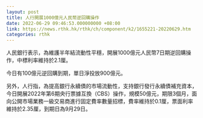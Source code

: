 ```yaml
---
layout: post
title: 人行開展1000億元人民幣逆回購操作
date: 2022-06-29 09:46:53.000000000 +08:00
link: https://news.rthk.hk/rthk/ch/component/k2/1655221-20220629.htm
categories: rthk
---
```


人民銀行表示，為維護半年結流動性平穩，開展1000億元人民幣7日期逆回購操作，中標利率維持於2.1厘。

今日有100億元逆回購到期，單日淨投放900億元。

另外，人行指，為提高銀行永續債的市場流動性，支持銀行發行永續債補充資本，今日開展2022年第6期央行票據互換（CBS）操作，規模50億元，期限3個月，面向公開市場業務一級交易商進行固定費率數量招標，費率維持於0.1厘，票面利率維持於2.35厘，到期日為9月29日。
